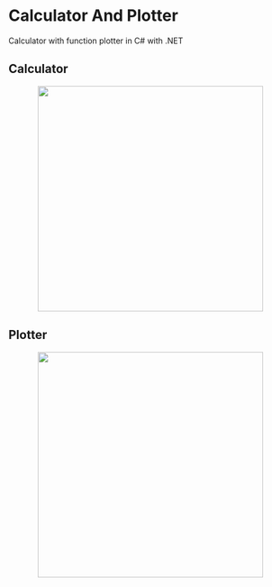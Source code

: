 # Calculator And Plotter
Calculator with function plotter in C# with .NET

## Calculator
<p align="center">
<img src="https://github.com/miseca13/CS_CalculatorAndPlotter/assets/76502563/8997e082-c9be-424c-99b2-db39abe7d843" width="400"/>
</p>

## Plotter
<p align="center">
<img src="https://github.com/miseca13/CS_CalculatorAndPlotter/assets/76502563/770dcab0-901e-4799-84c5-064b41e2425b" width="400"/>
</p>
